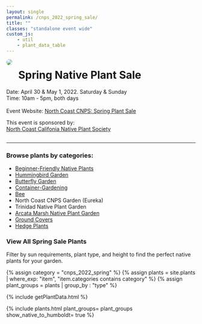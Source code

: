 ```yaml
---
layout: single
permalink: /cnps_2022_spring_sale/
title: ""
classes: "standalone event wide"
custom_js:
    - util
    - plant_data_table
---
```

<!--
<p>
This website is currently under construction! Report any issues for fixing and please check back for updates.
</p>
-->
<div class="icon_holder" style="float:left; margin-right:16px; border-radius: 100px">
    <img src="{{'/assets/images/lupinus_rivularis.jpg' | prepend:site.baseurl }}" style="border-radius: 100px; margin-bottom: 15px" />
</div>
<h1>Spring Native Plant Sale</h1>

<p>
    Date: April 30 & May 1, 2022. Saturday & Sunday
    <br/>
    Time: 10am - 5pm, both days
    <br/>
    <br/>
    Event Website: <a href="https://northcoastcnps.org/index.php/44-topmenucontent/288-plant-sale-event-page">North Coast CNPS: Spring Plant Sale</a> 
</p>
<p>
This event is sponsored by:
<br/>
<a href="https://northcoastcnps.org">North Coast Califonia Native Plant Society</a>
</p>

<div style="clear:both"></div>
<hr/>
<section class="categories">
    <h3>
    Browse plants by categories: 
    </h3>
    <ul class="categories">
        <li>    
            <a href="{{'/category/beginner' | prepend:site.baseurl }}">
           Beginner-Friendly Native Plants
            </a>
        </li>
        <li>
            <a href="{{'/category/hummingbird' | prepend:site.baseurl }}">
            Hummingbird Garden
            </a>
        </li>
        <li>    
            <a href="{{'/category/butterfly' | prepend:site.baseurl }}">
           Butterfly Garden
            </a>
        </li>
        <li>    
            <a href="{{'/category/container' | prepend:site.baseurl }}">
            Container-Gardening
            </a>
        </li>
        <li>    
            <a href="{{'/category/bee' | prepend:site.baseurl }}">
                Bee
            </a>
        </li>
        <!--
        <li>    
            <a href="{{'/category/edible' | prepend:site.baseurl }}">
                Edibles
            </a>
        </li>-->
        <li>    
           North Coast CNPS Garden (Eureka)
        </li>
        <li>    
           Trinidad Native Plant Garden
        </li>
        <li>
            <a href="{{'/garden/arcata-marsh' | prepend:site.baseurl }}">
            Arcata Marsh Native Plant Garden
            </a>
        </li>
        <li>
            <a href="{{'/category/groundcover' | prepend:site.baseurl }}">
                Ground Covers 
            </a>
        </li>
        <li>
            <a href="{{'/category/hedge' | prepend:site.baseurl }}">
            Hedge Plants
            </a>
        </li>
    </ul>
    <div style="clear:both"></div>
</section>

<h3>View All Spring Sale Plants</h3>
<p>
Filter by sun requirements, plant type, and height to find the perfect native plants for your garden.
</p>
{% assign category = "cnps_2022_spring"  %}
{% assign plants = site.plants | where_exp: "item", 
                                 "item.categories contains category" %}
{% assign plant_groups = plants | group_by : "type" %} 

<!-- populate plant_data var -->
{% include getPlantData.html %}
	
{% include plants.html 
	plant_groups= plant_groups
    show_native_to_humboldt= true
%}
